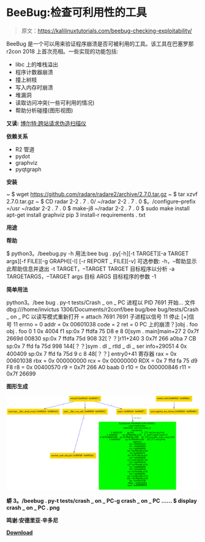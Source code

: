 # BeeBug:检查可利用性的工具

> 原文：<https://kalilinuxtutorials.com/beebug-checking-exploitability/>

BeeBug 是一个可以用来验证程序崩溃是否可被利用的工具。该工具在巴塞罗那 r2con 2018 上首次亮相。一些实现的功能包括:

*   libc 上的堆栈溢出
*   程序计数器崩溃
*   撞上树枝
*   写入内存时崩溃
*   堆漏洞
*   读取访问冲突(一些可利用的情况)
*   帮助分析碰撞(图形视图)

**又读:** [博尔特:跨站请求伪造扫描仪](https://kalilinuxtutorials.com/bolt/)

**依赖关系**

*   R2 管道
*   pydot
*   graphviz
*   pyqtgraph

**安装**

~ $ wget https://github.com/radare/radare2/archive/2.7.0.tar.gz
~ $ tar xzvf 2.7.0.tar.gz
~ $ CD radar 2-2 . 7 . 0/
~/radar 2-2 . 7 . 0 $。/configure–prefix =/usr
~/radar 2-2 . 7 . 0 $ make-j8
~/radar 2-2 . 7 . 0 $ sudo make install
apt-get install graphviz
pip 3 install-r requirements . txt

**用途**

**帮助**

$ python3。/beebug.py -h
用法:bee bug . py[-h][-t TARGET][-a TARGET args][-f FILE][-g GRAPH][-I]
[-r REPORT _ FILE][-v]
可选参数:
-h，–帮助显示此帮助信息并退出
-t TARGET，–TARGET TARGET
目标程序以分析
-a TARGETARGS，–TARGET args 目标 ARGS
目标程序的参数
-1

**简单用法**

python3。/bee bug . py-t tests/Crash _ on _ PC
进程以 PID 7691 开始…
文件 dbg:///home/invictus 1306/Documents/r2conf/bee bug/bee bug/tests/Crash _ on _ PC 以读写模式重新打开
= attach 7691 7691
子进程以信号 11 停止
[+]信号 11 errno = 0 addr = 0x 00601038 code = 2 ret = 0
PC 上的崩溃？]obj . foo obj . foo 0
1 0x 4004 f1 sp:0x 7 ffdfa 75 D8 e 8 0[sym . main]main+27
2 0x7f 2669d 00830 sp:0x 7 ffdfa 75d 908 32[？？]r11+240
3 0x7f 266 a0ba 7 CB sp:0x 7 ffd fa 75d 998 144[？？]sym . dl _ rtld _ di _ ser info+29051
4 0x 400409 sp:0x 7 ffd fa 75d 9 c 8 48[？？] entry0+41
寄存器
rax = 0x 00601038
rbx = 0x 000000000
rcx = 0x 00000000
RDX = 0x 7 ffd fa 75 d9 F8
r8 = 0x 00400570
r9 = 0x7f 266 A0 baab 0
r10 = 0x 000000846
r11 = 0x7f 26699

**图形生成**

![](img//b15e5485a91d1596e9609412919aab26.png)

**蟒 3。/beebug . py-t tests/crash _ on _ PC-g crash _ on _ PC
……
$ display crash _ on _ PC . png**

**鸣谢:安德里亚·辛多尼**

[**Download**](https://github.com/invictus1306/beebug)